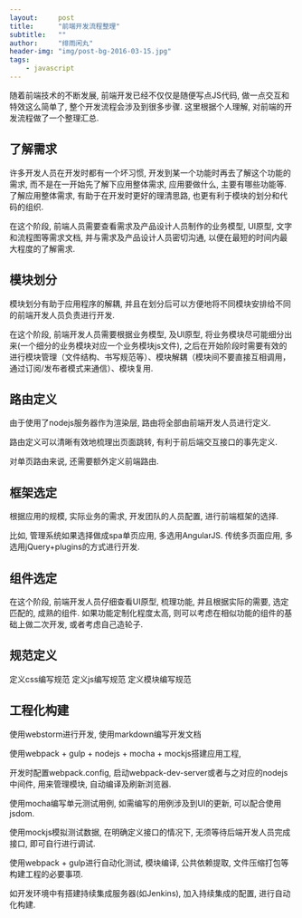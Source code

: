 ```yaml
---
layout:     post
title:      "前端开发流程整理"
subtitle:   ""
author:     "绯雨闲丸"
header-img: "img/post-bg-2016-03-15.jpg"
tags:
    - javascript
---
```


随着前端技术的不断发展, 前端开发已经不仅仅是随便写点JS代码, 做一点交互和特效这么简单了, 整个开发流程会涉及到很多步骤. 这里根据个人理解, 对前端的开发流程做了一个整理汇总.

## 了解需求

许多开发人员在开发时都有一个坏习惯, 开发到某一个功能时再去了解这个功能的需求, 而不是在一开始先了解下应用整体需求,
应用要做什么, 主要有哪些功能等. 了解应用整体需求, 有助于在开发时更好的理清思路, 也更有利于模块的划分和代码的组织.

在这个阶段, 前端人员需要查看需求及产品设计人员制作的业务模型, UI原型, 文字和流程图等需求文档,
并与需求及产品设计人员密切沟通, 以便在最短的时间内最大程度的了解需求.

## 模块划分

模块划分有助于应用程序的解耦, 并且在划分后可以方便地将不同模块安排给不同的前端开发人员负责进行开发.

在这个阶段, 前端开发人员需要根据业务模型, 及UI原型, 将业务模块尽可能细分出来(一个细分的业务模块对应一个业务模块js文件),
之后在开始阶段时需要有效的进行模块管理（文件结构、书写规范等）、模块解耦（模块间不要直接互相调用，通过订阅/发布者模式来通信）、模块复用.

## 路由定义

由于使用了nodejs服务器作为渲染层, 路由将全部由前端开发人员进行定义.

路由定义可以清晰有效地梳理出页面跳转, 有利于前后端交互接口的事先定义.

对单页路由来说, 还需要额外定义前端路由.

## 框架选定

根据应用的规模, 实际业务的需求, 开发团队的人员配置, 进行前端框架的选择.

比如, 管理系统如果选择做成spa单页应用, 多选用AngularJS.
传统多页面应用, 多选用jQuery+plugins的方式进行开发.

## 组件选定

在这个阶段, 前端开发人员仔细查看UI原型, 梳理功能, 并且根据实际的需要, 选定匹配的, 成熟的组件.
如果功能定制化程度太高, 则可以考虑在相似功能的组件的基础上做二次开发, 或者考虑自己造轮子.

## 规范定义

定义css编写规范
定义js编写规范
定义模块编写规范

## 工程化构建

使用webstorm进行开发, 使用markdown编写开发文档

使用webpack + gulp + nodejs + mocha + mockjs搭建应用工程,

开发时配置webpack.config, 启动webpack-dev-server或者与之对应的nodejs中间件, 用来管理模块, 自动编译及刷新浏览器.

使用mocha编写单元测试用例, 如需编写的用例涉及到UI的更新, 可以配合使用jsdom.

使用mockjs模拟测试数据, 在明确定义接口的情况下, 无须等待后端开发人员完成接口, 即可自行进行调试.

使用webpack + gulp进行自动化测试, 模块编译, 公共依赖提取, 文件压缩打包等构建工程的必要事项.

如开发环境中有搭建持续集成服务器(如Jenkins), 加入持续集成的配置, 进行自动化构建.

